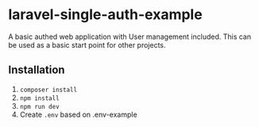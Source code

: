 # laravel-single-auth-example
A basic authed web application with User management included.
This can be used as a basic start point for other projects.

## Installation
1. `composer install`
2. `npm install`
3. `npm run dev`
4. Create `.env` based on .env-example

